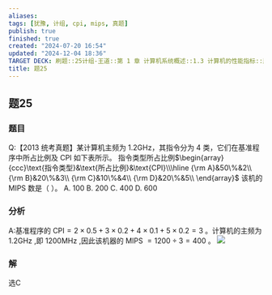 ```yaml
---
aliases: 
tags: [犹豫, 计组, cpi, mips, 真题]
publish: true
finished: true
created: "2024-07-20 16:54"
updated: "2024-12-04 18:36"
TARGET DECK: 刷题::25计组-王道::第 1 章 计算机系统概述::1.3 计算机的性能指标::题25
title: 题25
---
```

## 题25
### 题目
Q:【2013 统考真题】某计算机主频为 1.2GHz，其指令分为 4 类，它们在基准程序中所占比例及 CPI 如下表所示。
指令类型所占比例$\begin{array}{ccc}\text{指令类型}&\text{所占比例}&\text{CPI}\\\hline {\rm A}&50\%&2\\ {\rm B}&20\%&3\\ {\rm C}&10\%&4\\ {\rm D}&20\%&5\\ \end{array}$
该机的 MIPS 数是（ ）。
A. 100
B. 200
C. 400
D. 600
### 分析
A:基准程序的 $\mathrm{{CPI}} = 2 \times  {0.5} + 3 \times  {0.2} + 4 \times  {0.1} + 5 \times  {0.2} = 3$ 。计算机的主频为 ${1.2}\mathrm{{GHz}}$ ,即 ${1200}\mathrm{{MHz}}$ ,因此该机器的 MIPS $= {1200} \div  3 = {400}$ 。
![](https://img.hwenyi.live/202407230246430.webp)
### 解
选C
<!--ID: 1721674773034-->
